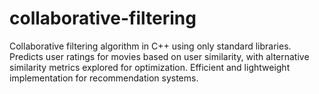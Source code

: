 # collaborative-filtering
Collaborative filtering algorithm in C++ using only standard libraries. Predicts user ratings for movies based on user similarity, with alternative similarity metrics explored for optimization. Efficient and lightweight implementation for recommendation systems.
